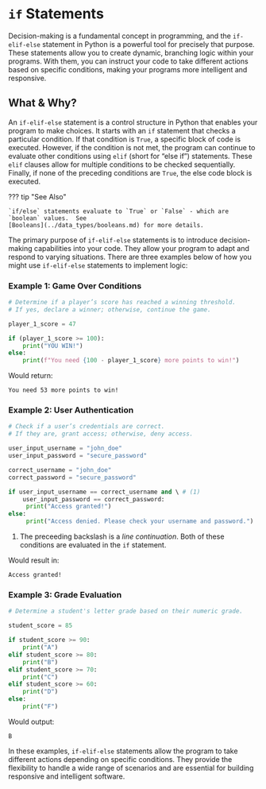 # `if` Statements

Decision-making is a fundamental concept in programming, and the `if-elif-else` statement in Python
is a powerful tool for precisely that purpose. These statements allow you to create dynamic,
branching logic within your programs. With them, you can instruct your code to take different
actions based on specific conditions, making your programs more intelligent and responsive.

## What & Why?

An `if-elif-else` statement is a control structure in Python that enables your program to make
choices. It starts with an `if` statement that checks a particular condition. If that condition
is `True`, a specific block of code is executed. However, if the condition is not met, the program
can continue to evaluate other conditions using `elif` (short for “else if”) statements. These
`elif` clauses allow for multiple conditions to be checked sequentially. Finally, if none of the
preceding conditions are `True`, the else code block is executed.

??? tip "See Also"

    `if/else` statements evaluate to `True` or `False` - which are `boolean` values.  See
    [Booleans](../data_types/booleans.md) for more details.

The primary purpose of `if-elif-else` statements is to introduce decision-making capabilities
into your code. They allow your program to adapt and respond to varying situations. There are
three examples below of how you might use `if-elif-else` statements to implement logic:

### Example 1: Game Over Conditions

``` python {title="If-Else Statement Use Case: Game Over Conditions" linenums="1"}
# Determine if a player’s score has reached a winning threshold.
# If yes, declare a winner; otherwise, continue the game.

player_1_score = 47

if (player_1_score >= 100):
    print("YOU WIN!")
else:
    print(f"You need {100 - player_1_score} more points to win!")
```
Would return:
``` text
You need 53 more points to win!
```

### Example 2: User Authentication

``` python {title="If-Else Statement Use Case: User Authentication" linenums="1"}
# Check if a user’s credentials are correct.
# If they are, grant access; otherwise, deny access.

user_input_username = "john_doe"
user_input_password = "secure_password"

correct_username = "john_doe"
correct_password = "secure_password"

if user_input_username == correct_username and \ # (1)
    user_input_password == correct_password:
     print("Access granted!")
else:
     print("Access denied. Please check your username and password.")
```

1. The preceeding backslash is a *line continuation*.   Both of these conditions are evaluated
   in the `if` statement.

Would result in:
``` text
Access granted!
```

### Example 3: Grade Evaluation
``` python {title="If-Else Statement Use Case: Grade Evaluation" linenums="1"}
# Determine a student's letter grade based on their numeric grade.

student_score = 85

if student_score >= 90:
    print("A")
elif student_score >= 80:
    print("B")
elif student_score >= 70:
    print("C")
elif student_score >= 60:
    print("D")
else:
    print("F")
```

Would output:

``` text
B
```

In these examples, `if-elif-else` statements allow the program to take different actions depending
on specific conditions. They provide the flexibility to handle a wide range of scenarios and are
essential for building responsive and intelligent software.
